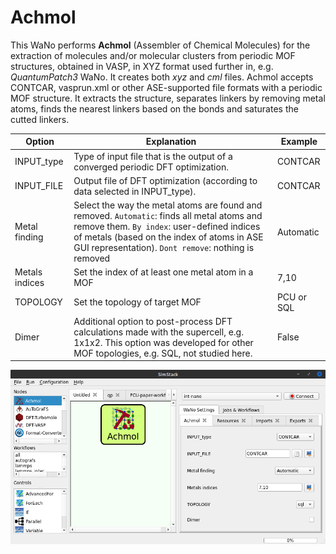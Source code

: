 # Achmol
This WaNo performs **Achmol** (Assembler of Chemical Molecules) for the extraction of molecules and/or molecular clusters from periodic MOF structures, obtained in VASP, in XYZ format used further in, e.g. *QuantumPatch3* WaNo. It creates both *xyz* and *cml* files. Achmol accepts CONTCAR, vasprun.xml or other ASE-supported file formats with a periodic MOF structure. It extracts the structure, separates linkers by removing metal atoms, finds the nearest linkers based on the bonds and saturates the cutted linkers.

| Option | Explanation | Example | 
|--------------------|---------------|-----------------|
|INPUT_type | Type of input file that is the output of a converged periodic DFT optimization. | CONTCAR  | 
|INPUT_FILE | Output file of DFT optimization (according to data selected in INPUT_type). | CONTCAR  |
|Metal finding | Select the way the metal atoms are found and removed. `Automatic`: finds all metal atoms and remove them. `By index`: user-defined indices of metals (based on the index of atoms in ASE GUI representation). `Dont remove`: nothing is removed | Automatic  | 
|Metals indices | Set the index of at least one metal atom in a MOF | 7,10 |
|TOPOLOGY | Set the topology of target MOF | PCU or SQL |
|Dimer | Additional option to post-process DFT calculations made with the supercell, e.g. 1x1x2. This option was developed for other MOF topologies, e.g. SQL, not studied here. | False |

![Semantic description of image](achmol.png)
